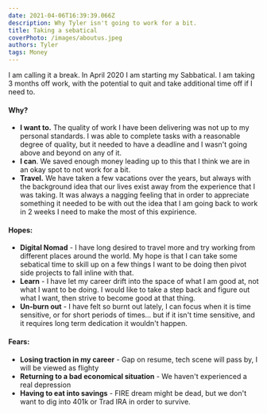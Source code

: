 ```yaml
---
date: 2021-04-06T16:39:39.066Z 
description: Why Tyler isn't going to work for a bit.
title: Taking a sebatical
coverPhoto: /images/aboutus.jpeg
authors: Tyler
tags: Money
---
```

I am calling it a break. In April 2020 I am starting my Sabbatical. I am taking 3 months off work, with the potential to quit and take additional time off if I need to.

#### Why?

* **I want to.** The quality of work I have been delivering was not up to my personal standards. I was able to complete tasks with a reasonable degree of quality, but it needed to have a deadline and I wasn't going above and beyond on any of it.
* **I can**. We saved enough money leading up to this that I think we are in an okay spot to not work for a bit.
* **Travel.** We have taken a few vacations over the years, but always with the background idea that our lives exist away from the experience that I was taking. It was always a nagging feeling that in order to appreciate something it needed to be with out the idea that I am going back to work in 2 weeks I need to make the most of this expirience.

#### Hopes:

* **Digital Nomad** - I have long desired to travel more and try working from different places around the world. My hope is that I can take some sebatical time to skill up on a few things I want to be doing then pivot side projects to fall inline with that.
* **Learn** - I have let my career drift into the space of what I am good at, not what I want to be doing. I would like to take a step back and figure out what I want, then strive to become good at that thing.
* **Un-burn out** - I have felt so burnt out lately, I can focus when it is time sensitive, or for short periods of times... but if it isn't time sensitive, and it requires long term dedication it wouldn't happen.

#### Fears:

* **Losing traction in my career** - Gap on resume, tech scene will pass by, I will be viewed as flighty
* **Returning to a bad economical situation** - We haven't experienced a real depression
* **Having to eat into savings** - FIRE dream might be dead, but we don't want to dig into 401k or Trad IRA in order to survive.